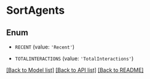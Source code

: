 # SortAgents


## Enum

* `RECENT` (value: `'Recent'`)

* `TOTALINTERACTIONS` (value: `'TotalInteractions'`)

[[Back to Model list]](../README.md#documentation-for-models) [[Back to API list]](../README.md#documentation-for-api-endpoints) [[Back to README]](../README.md)


